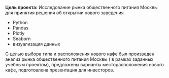 
**Цель проекта:** Исследование рынка общественного питания Москвы для принятия решения об открытии нового заведения

- Python 
- Pandas
- Plotly
- Seaborn  
- визуализация данных

С целью выбора типа и расположения нового кафе был произведен анализ рынка общественного питания Москвы ( в рамках заданных учебным проектом), предложены варианты месторасположения нового кафе, подготовлена презентация для инвесторов.  

